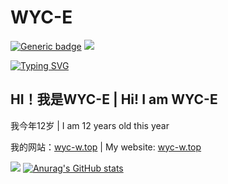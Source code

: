 
# WYC-E
[![Generic badge](https://img.shields.io/badge/MyWebsite-ClickHere-red.svg)](https://wyc-w.top/)
![](https://komarev.com/ghpvc/?username=wyc-e&color=green)

[![Typing SVG](https://readme-typing-svg.demolab.com?font=Fira+Code&pause=1000&color=FFFFFF&center=true&width=435&lines=%E4%BD%A0%E5%A5%BD%EF%BC%81%F0%9F%91%8B+%7C+Hello!%F0%9F%91%8B)](https://git.io/typing-svg)


## HI！我是WYC-E | Hi! I am WYC-E

我今年12岁 | I am 12 years old this year

我的网站：[wyc-w.top](http://wyc-w.top "wyc-w.top") | My website: [wyc-w.top](http://wyc-w.top "wyc-w.top")

![](https://raw.githubusercontent.com/WYC-E/WYC-E/main/assets/github-snake.svg)
[![Anurag's GitHub stats](https://github-readme-stats.vercel.app/api?username=wyc-e)](https://github.com/anuraghazra/github-readme-stats)


